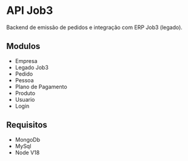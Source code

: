# API Job3

Backend de emissão de pedidos e integração com ERP Job3 (legado).

## Modulos

* Empresa
* Legado Job3
* Pedido
* Pessoa
* Plano de Pagamento
* Produto
* Usuario
* Login

## Requisitos

* MongoDb
* MySql
* Node V18
